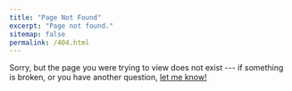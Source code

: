 ```yaml
---
title: "Page Not Found"
excerpt: "Page not found."
sitemap: false
permalink: /404.html
---
```


Sorry, but the page you were trying to view does not exist --- if something is broken, or you have another question, [let me know!](mailto:ihlen010@umn.edu)
